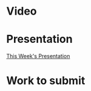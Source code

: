 
# Video

# Presentation
[This Week's Presentation](WebDev/2-Digital-Applications/_topics/_presentations/presentationWeek05.md)

# Work to submit